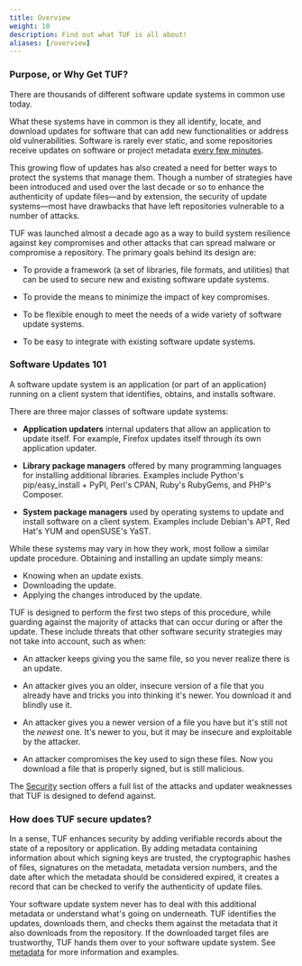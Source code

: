 ```yaml
---
title: Overview
weight: 10
description: Find out what TUF is all about!
aliases: [/overview]
---
```


### Purpose, or Why Get TUF?

There are thousands of different software update systems in common use today.

What these systems have in common is they all identify, locate, and download
updates for software that can add new functionalities or address old
vulnerabilities. Software is rarely ever static, and some repositories receive
updates on software or project metadata
[every few minutes](https://theupdateframework.io/papers/protect-community-repositories-nsdi2016.pdf).

This growing flow of updates has also created a need for better ways to protect
the systems that manage them. Though a number of strategies have been introduced
and used over the last decade or so to enhance the authenticity of update
files—and by extension, the security of update systems—most have drawbacks that
have left repositories vulnerable to a number of attacks.

TUF was launched almost a decade ago as a way to build system resilience against
key compromises and other attacks that can spread malware or compromise a
repository. The primary goals behind its design are:

- To provide a framework (a set of libraries, file formats, and utilities) that
  can be used to secure new and existing software update systems.

- To provide the means to minimize the impact of key compromises.

- To be flexible enough to meet the needs of a wide variety of software update
  systems.

- To be easy to integrate with existing software update systems.

### Software Updates 101

A software update system is an application (or part of an application) running
on a client system that identifies, obtains, and installs software.

There are three major classes of software update systems:

- **Application updaters** internal updaters that allow an application to update
  itself. For example, Firefox updates itself through its own application
  updater.

- **Library package managers** offered by many programming languages for
  installing additional libraries. Examples include Python's pip/easy_install +
  PyPI, Perl's CPAN, Ruby's RubyGems, and PHP's Composer.

- **System package managers** used by operating systems to update and install
  software on a client system. Examples include Debian's APT, Red Hat's YUM and
  openSUSE's YaST.

While these systems may vary in how they work, most follow a similar update
procedure. Obtaining and installing an update simply means:

- Knowing when an update exists.
- Downloading the update.
- Applying the changes introduced by the update.

TUF is designed to perform the first two steps of this procedure, while guarding
against the majority of attacks that can occur during or after the update. These
include threats that other software security strategies may not take into
account, such as when:

- An attacker keeps giving you the same file, so you never realize there is an
  update.

- An attacker gives you an older, insecure version of a file that you already
  have and tricks you into thinking it's newer. You download it and blindly use
  it.

- An attacker gives you a newer version of a file you have but it's still not
  the _newest_ one. It's newer to you, but it may be insecure and exploitable by
  the attacker.

- An attacker compromises the key used to sign these files. Now you download a
  file that is properly signed, but is still malicious.

The [Security](docs/overview/security) section offers a full list of the attacks
and updater weaknesses that TUF is designed to defend against.

### How does TUF secure updates?

In a sense, TUF enhances security by adding verifiable records about the state
of a repository or application. By adding metadata containing information about
which signing keys are trusted, the cryptographic hashes of files, signatures on
the metadata, metadata version numbers, and the date after which the metadata
should be considered expired, it creates a record that can be checked to verify
the authenticity of update files.

Your software update system never has to deal with this additional metadata or
understand what's going on underneath. TUF identifies the updates, downloads
them, and checks them against the metadata that it also downloads from the
repository. If the downloaded target files are trustworthy, TUF hands them over
to your software update system. See [metadata](docs/overview/metadata) for more
information and examples.
